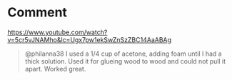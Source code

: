 # Comment
https://www.youtube.com/watch?v=5cr5vJNAMho&lc=Ugx7pw1ekSwZnSzZBC14AaABAg
>@philanna38
>I used a 1/4 cup of acetone, adding foam until I had a thick solution.  Used it for glueing wood to wood and could not pull it apart.  Worked great.
